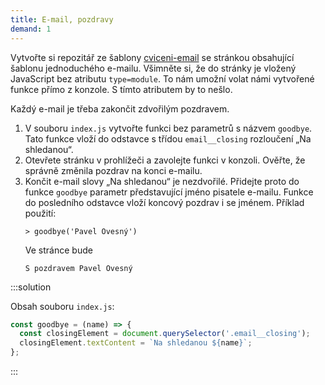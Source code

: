 ```yaml
---
title: E-mail, pozdravy
demand: 1
---
```


Vytvořte si repozitář ze šablony [cviceni-email](https://github.com/Czechitas-podklady-WEB/cviceni-email) se stránkou obsahující šablonu jednoduchého e-mailu. Všimněte si, že do stránky je vložený JavaScript bez atributu `type=module`. To nám umožní volat námi vytvořené funkce přímo z konzole. S tímto atributem by to nešlo.

Každý e-mail je třeba zakončit zdvořilým pozdravem.

1. V souboru `index.js` vytvořte funkci bez parametrů s názvem `goodbye`. Tato funkce vloží do odstavce s třídou `email__closing` rozloučení „Na shledanou“.
1. Otevřete stránku v prohlížeči a zavolejte funkci v konzoli. Ověřte, že správně změnila pozdrav na konci e-mailu.
1. Končit e-mail slovy „Na shledanou“ je nezdvořilé. Přidejte proto do funkce `goodbye` parametr představující jméno pisatele e-mailu. Funkce do posledního odstavce vloží koncový pozdrav i se jménem. Příklad použití:
   ```jscon
   > goodbye('Pavel Ovesný')
   ```
   Ve stránce bude
   ```jsc
   S pozdravem Pavel Ovesný
   ```

:::solution

Obsah souboru `index.js`:

```js
const goodbye = (name) => {
  const closingElement = document.querySelector('.email__closing');
  closingElement.textContent = `Na shledanou ${name}`;
};
```

:::
